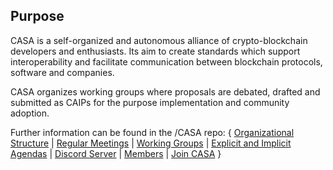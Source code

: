 ## Purpose
CASA is a self-organized and autonomous alliance of crypto-blockchain developers and enthusiasts. Its aim to create standards which support interoperability and facilitate communication between blockchain protocols, software and companies.

CASA organizes working groups where proposals are debated, drafted and submitted as CAIPs for the purpose implementation and community adoption.

Further information can be found in the /CASA repo:
{ [Organizational Structure](https://github.com/ChainAgnostic/CASA#structure) | [Regular Meetings](https://github.com/ChainAgnostic/CASA#regular-meetings) | [Working Groups](https://github.com/ChainAgnostic/CASA#working-groups) | [Explicit and Implicit Agendas](https://github.com/ChainAgnostic/CASA#explicit-and-implicit-agendas) |  [Discord Server](https://github.com/ChainAgnostic/CASA#discord-server) | [Members](https://github.com/ChainAgnostic/CASA#members) | [Join CASA](https://github.com/ChainAgnostic/CASA#join-casa) }
